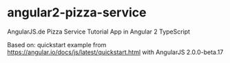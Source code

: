 # angular2-pizza-service
AngularJS.de Pizza Service Tutorial App in Angular 2 TypeScript

Based on:
quickstart example from https://angular.io/docs/js/latest/quickstart.html with AngularJS 2.0.0-beta.17

